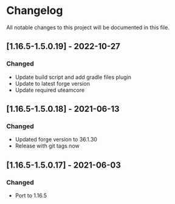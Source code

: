# Changelog
All notable changes to this project will be documented in this file.

## [1.16.5-1.5.0.19] - 2022-10-27
### Changed
 - Update build script and add gradle files plugin
 - Update to latest forge version
 - Update required uteamcore

## [1.16.5-1.5.0.18] - 2021-06-13
### Changed
 - Updated forge version to 36.1.30
 - Release with git tags now

## [1.16.5-1.5.0.17] - 2021-06-03
### Changed
 - Port to 1.16.5